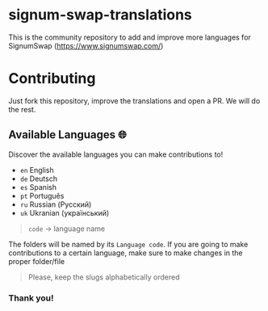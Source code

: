 # signum-swap-translations

This is the community repository to add and improve more languages for SignumSwap (https://www.signumswap.com/)

# Contributing

Just fork this repository, improve the translations and open a PR. We will do the rest.

## Available Languages 🌐

Discover the available languages you can make contributions to!

- `en` English
- `de` Deutsch
- `es` Spanish
- `pt` Português
- `ru` Russian (Русский)
- `uk` Ukranian (український)

> `code` -> language name

The folders will be named by its `Language code`.
If you are going to make contributions to a certain language, make sure to make changes in the proper folder/file

> Please, keep the slugs alphabetically ordered

### Thank you!
